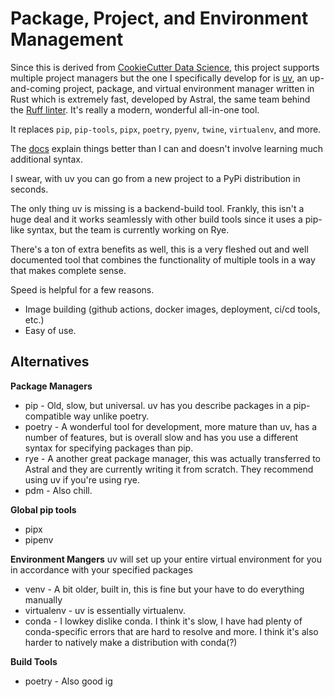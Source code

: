 # Package, Project, and Environment Management

Since this is derived from [CookieCutter Data Science](<>), this project supports multiple project managers but the one I specifically develop for is [uv](https://docs.astral.sh/uv/), an up-and-coming project, package, and virtual environment manager written in Rust which is extremely fast, developed by Astral, the same team behind the [Ruff linter](<>). It's really a modern, wonderful all-in-one tool.

It replaces `pip`, `pip-tools`, `pipx`, `poetry`, `pyenv`, `twine`, `virtualenv`, and more.

The [docs](https://docs.astral.sh/uv/) explain things better than I can and doesn't involve learning much additional syntax.

I swear, with uv you can go from a new project to a PyPi distribution in seconds.

The only thing uv is missing is a backend-build tool. Frankly, this isn't a huge deal and it works seamlessly with other build tools since it uses a pip-like syntax, but the team is currently working on Rye.

There's a ton of extra benefits as well, this is a very fleshed out and well documented tool that combines the functionality of multiple tools in a way that makes complete sense.

Speed is helpful for a few reasons.

- Image building (github actions, docker images, deployment, ci/cd tools, etc.)
- Easy of use.

## Alternatives

**Package Managers**

- pip - Old, slow, but universal. uv has you describe packages in a pip-compatible way unlike poetry.
- poetry - A wonderful tool for development, more mature than uv, has a number of features, but is overall slow and has you use a different syntax for specifying packages than pip.
- rye - A another great package manager, this was actually transferred to Astral and they are currently writing it from scratch. They recommend using uv if you're using rye.
- pdm - Also chill.

**Global pip tools**

- pipx
- pipenv

**Environment Mangers**
uv will set up your entire virtual environment for you in accordance with your specified packages

- venv - A bit older, built in, this is fine but your have to do everything manually
- virtualenv - uv is essentially virtualenv.
- conda - I lowkey dislike conda. I think it's slow, I have had plenty of conda-specific errors that are hard to resolve and more. I think it's also harder to natively make a distribution with conda(?)

**Build Tools**

- poetry - Also good ig
